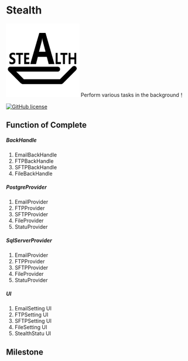 # Stealth
<img src="https://github.com/ProgrameLife/Stealth/blob/master/StealthSolution/Stealth.png" alt="GitHub" title="Ocelot.JwtAuthorize" width="200" height="200" />
Perform various tasks in the background！

[![GitHub license](https://img.shields.io/badge/license-MIT-blue.svg)](https://github.com/ProgrameLife/Stealth/blob/master/License)

## Function of Complete
##### BackHandle
1. EmailBackHandle
2. FTPBackHandle
3. SFTPBackHandle
4. FileBackHandle

##### PostgreProvider
1. EmailProvider
2. FTPProvider
3. SFTPProvider
4. FileProvider
5. StatuProvider

##### SqlServerProvider
1. EmailProvider
2. FTPProvider
3. SFTPProvider
4. FileProvider
5. StatuProvider

##### UI
1. EmailSetting UI
2. FTPSetting UI
3. SFTPSetting UI
4. FileSetting UI
5. StealthStatu UI

## Milestone

